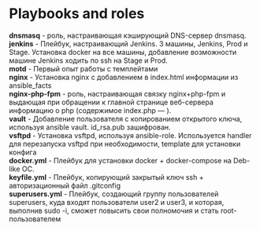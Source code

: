 # Playbooks and roles
**dnsmasq** - роль, настраивающая кэширующий DNS-сервер dnsmasq. <br />
**jenkins** - Плейбук, настраивающий Jenkins. 3 машины, Jenkins, Prod и Stage. Установка docker на все машины, добавление возможности машине Jenkins ходить по ssh на Stage и Prod. <br />
**motd** - Первый опыт работы с темплейтами <br />
**nginx** - Установка nginx с добавлением в index.html информации из ansible_facts <br />
**nginx-php-fpm** - роль, настраивающая связку nginx+php-fpm и выдающая при обращении к главной странице веб-сервера информацию о php (содержимое index.php — <?php phpinfo();?>). <br />
**vault** - Добавление пользователя с копированием открытого ключа, используя ansible vault. id_rsa.pub зашифрован. <br />
**vsftpd** - Установка vsftpd, используя ansible-role. Используется handler для перезапуска vsftpd при необходимости, template для установки конфига <br />
**docker.yml** - Плейбук для установки docker + docker-compose на Deb-like ОС. <br />
**keyfile.yml** - Плейбук, копирующий закрытый ключ ssh + авторизационный файл .gitconfig <br />
**superusers.yml** - Плейбук, создающий группу пользователей superusers, куда входят пользователи user2 и user3, и которая, выполнив sudo -i, сможет повысить свои полномочия и стать root-пользователем <br />
